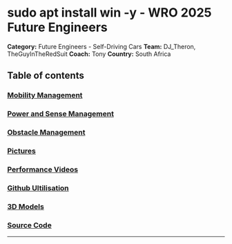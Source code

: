 # sudo apt install win -y - WRO 2025 Future Engineers
**Category:** Future Engineers - Self-Driving Cars
**Team:** DJ_Theron, TheGuyInTheRedSuit
**Coach:** Tony
**Country:** South Africa

## Table of contents
### [Mobility Management](#1-mobility-management)
### [Power and Sense Management](#2-power-and-sense-management)
### [Obstacle Management](#3-obstacle-management)
### [Pictures](#4-pictures----team-and-vehicle)
### [Performance Videos](#5-performance-videos)
### [Github Ultilisation](#6-github-utilisation)
### [3D Models](/models)
### [Source Code](/src)

---
